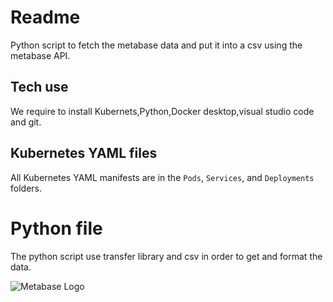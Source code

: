 # Readme
Python script to fetch the metabase data and put it into a csv using the metabase API.
## Tech use
We require to install Kubernets,Python,Docker desktop,visual studio code and git.

## Kubernetes YAML files

All Kubernetes YAML manifests are in the `Pods`, `Services`, and `Deployments` folders.


# Python file
The python script use transfer library and csv in order to get and format the data.

![Metabase Logo](https://www.metabase.com/images/logo.png "Metabase Logo")
